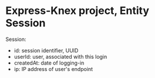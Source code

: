 # Express-Knex project, Entity Session

Session:
  * id: <UUID> session identifier, UUID
  * userId: <User> user, associated with this login
  * createdAt: <date> date of logging-in
  * ip: <string> IP address of user's endpoint

